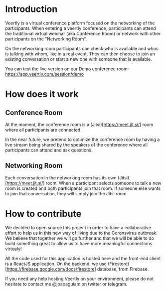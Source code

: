 # Introduction

Veertly is a virtual conference platform focused on the networking of the participants. When entering a veertly conference, participants can attend the traditional virtual webinar (aka Conference Room) or network with other participants on the "Networking Room".

On the networking room participants can check who is available and whos is talking with whom, like in a real event. They can then choose to join an existing conversation or start a new one with someone that is available.

You can test the live version on our Demo conference room: https://app.veertly.com/session/demo

# How does it work

## Conference Room

At the moment, the conference room is a (Jitsi)[https://meet.jit.si/] room where all participants are connected.

In the near future, we pretend to optimize the conference room by having a live stream being shared by the speakers of the conference where all participants can attend and ask questions.

## Networking Room

Each conversation in the networking room has its own (Jitsi)[https://meet.jit.si/] room. When a participant selects someone to talk a new room is created and both participants join that room. If someone else wants to join that conversation, they will simply join the Jitsi room.

# How to contribute

We decided to open source this project in order to have a collaborative effort to help us in this new way of living due to the Coronavirus outbreak. We believe that together we will go further and that we will be able to do build something great to allow us to have more meaningful connections virtualy!

All the code used for this application is hosted here and the front-end client is a ReactJS application. On the backend, we use (Firestore)[https://firebase.google.com/docs/firestore] database, from Firebase.

If you need any help hosting Veertly on your environment, please do not hesitate to contact me @joaoaguiam on twitter or telegram.
